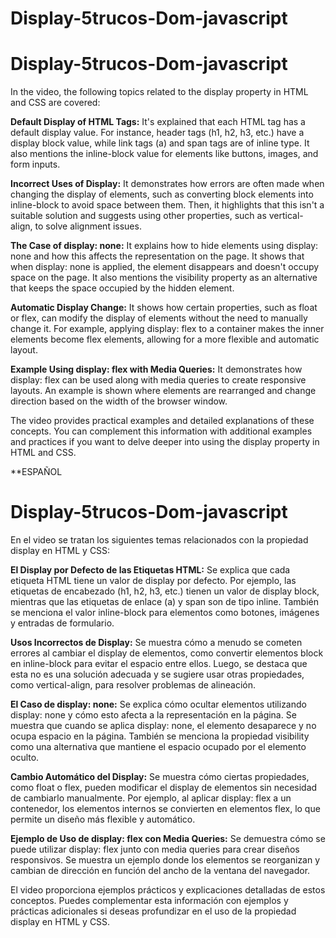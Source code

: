 # Display-5trucos-Dom-javascript
# Display-5trucos-Dom-javascript

In the video, the following topics related to the display property in HTML and CSS are covered:

**Default Display of HTML Tags:** It's explained that each HTML tag has a default display value. For instance, header tags (h1, h2, h3, etc.) have a display block value, while link tags (a) and span tags are of inline type. It also mentions the inline-block value for elements like buttons, images, and form inputs.

**Incorrect Uses of Display:** It demonstrates how errors are often made when changing the display of elements, such as converting block elements into inline-block to avoid space between them. Then, it highlights that this isn't a suitable solution and suggests using other properties, such as vertical-align, to solve alignment issues.

**The Case of display: none:** It explains how to hide elements using display: none and how this affects the representation on the page. It shows that when display: none is applied, the element disappears and doesn't occupy space on the page. It also mentions the visibility property as an alternative that keeps the space occupied by the hidden element.

**Automatic Display Change:** It shows how certain properties, such as float or flex, can modify the display of elements without the need to manually change it. For example, applying display: flex to a container makes the inner elements become flex elements, allowing for a more flexible and automatic layout.

**Example Using display: flex with Media Queries:** It demonstrates how display: flex can be used along with media queries to create responsive layouts. An example is shown where elements are rearranged and change direction based on the width of the browser window.

The video provides practical examples and detailed explanations of these concepts. You can complement this information with additional examples and practices if you want to delve deeper into using the display property in HTML and CSS.


**ESPAÑOL

# Display-5trucos-Dom-javascript

En el video se tratan los siguientes temas relacionados con la propiedad display en HTML y CSS:

**El Display por Defecto de las Etiquetas HTML:** Se explica que cada etiqueta HTML tiene un valor de display por defecto. Por ejemplo, las etiquetas de encabezado (h1, h2, h3, etc.) tienen un valor de display block, mientras que las etiquetas de enlace (a) y span son de tipo inline. También se menciona el valor inline-block para elementos como botones, imágenes y entradas de formulario.

**Usos Incorrectos de Display:** Se muestra cómo a menudo se cometen errores al cambiar el display de elementos, como convertir elementos block en inline-block para evitar el espacio entre ellos. Luego, se destaca que esta no es una solución adecuada y se sugiere usar otras propiedades, como vertical-align, para resolver problemas de alineación.

**El Caso de display: none:** Se explica cómo ocultar elementos utilizando display: none y cómo esto afecta a la representación en la página. Se muestra que cuando se aplica display: none, el elemento desaparece y no ocupa espacio en la página. También se menciona la propiedad visibility como una alternativa que mantiene el espacio ocupado por el elemento oculto.

**Cambio Automático del Display:** Se muestra cómo ciertas propiedades, como float o flex, pueden modificar el display de elementos sin necesidad de cambiarlo manualmente. Por ejemplo, al aplicar display: flex a un contenedor, los elementos internos se convierten en elementos flex, lo que permite un diseño más flexible y automático.

**Ejemplo de Uso de display: flex con Media Queries:** Se demuestra cómo se puede utilizar display: flex junto con media queries para crear diseños responsivos. Se muestra un ejemplo donde los elementos se reorganizan y cambian de dirección en función del ancho de la ventana del navegador.

El video proporciona ejemplos prácticos y explicaciones detalladas de estos conceptos. Puedes complementar esta información con ejemplos y prácticas adicionales si deseas profundizar en el uso de la propiedad display en HTML y CSS.
